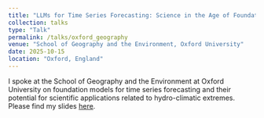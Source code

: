 ```yaml
---
title: "LLMs for Time Series Forecasting: Science in the Age of Foundation Models"
collection: talks
type: "Talk"
permalink: /talks/oxford_geography
venue: "School of Geography and the Environment, Oxford University"
date: 2025-10-15
location: "Oxford, England"
---
```


I spoke at the School of Geography and the Environment at Oxford University on foundation models for time series forecasting and their potential for scientific applications related to hydro-climatic extremes. Please find my slides [here](https://docs.google.com/presentation/d/13zY7Ce9ANDYUqj1xVAhEY-mvcl2eztAo/edit?usp=drive_link&ouid=112184455899852749897&rtpof=true&sd=true).


